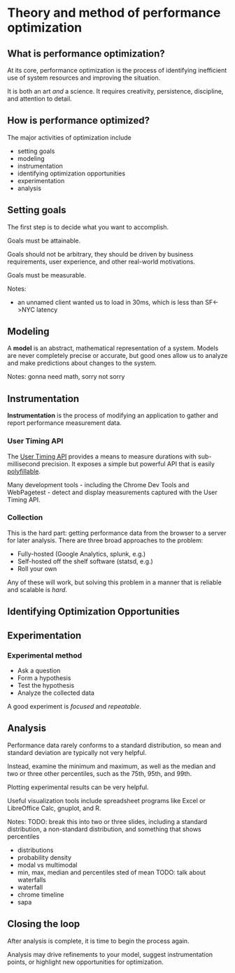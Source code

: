 # Theory and method of performance optimization


## What is performance optimization?


At its core, performance optimization is the process of identifying inefficient
use of system resources and improving the situation.

It is both an art *and* a science. It requires creativity, persistence,
discipline, and attention to detail.


## How is performance optimized?

The major activities of optimization include

- setting goals
- modeling
- instrumentation
- identifying optimization opportunities
- experimentation
- analysis


## Setting goals

The first step is to decide what you want to accomplish.

Goals must be attainable.

Goals should not be arbitrary, they should be driven by business requirements,
user experience, and other real-world motivations.

Goals must be measurable.

Notes:
- an unnamed client wanted us to load in 30ms, which is less than SF<->NYC
  latency


## Modeling

A **model** is an abstract, mathematical representation of a system. Models are
never completely precise or accurate, but good ones allow us to analyze and make
predictions about changes to the system.

Notes:
gonna need math, sorry not sorry


## Instrumentation

**Instrumentation** is the process of modifying an application to gather and
report performance measurement data.


### User Timing API

The [User Timing API](http://caniuse.com/user-timing) provides a means to
measure durations with sub-millisecond precision. It exposes a simple but
powerful API that is easily
[polyfillable](https://www.npmjs.org/package/usertiming).

Many development tools - including the Chrome Dev Tools and WebPagetest - detect
and display measurements captured with the User Timing API.


### Collection

This is the hard part: getting performance data from the browser to a server for
later analysis. There are three broad approaches to the problem:

- Fully-hosted (Google Analytics, splunk, e.g.)
- Self-hosted off the shelf software (statsd, e.g.)
- Roll your own

Any of these will work, but solving this problem in a manner that is reliable
and scalable is *hard*.


## Identifying Optimization Opportunities


## Experimentation


### Experimental method

- Ask a question
- Form a hypothesis
- Test the hypothesis
- Analyze the collected data

A good experiment is *focused* and *repeatable*.


## Analysis

Performance data rarely conforms to a standard distribution, so mean and
standard deviation are typically not very helpful.

Instead, examine the minimum and maximum, as well as the median and two or three
other percentiles, such as the 75th, 95th, and 99th.

Plotting experimental results can be very helpful.

Useful visualization tools include spreadsheet programs like Excel or
LibreOffice Calc, gnuplot, and R.

Notes:
TODO: break this into two or three slides, including a standard distribution, a
non-standard distribution, and something that shows percentiles
- distributions
- probability density
- modal vs multimodal
- min, max, median and percentiles sted of mean
TODO: talk about waterfalls
- waterfall
- chrome timeline
- sapa


## Closing the loop

After analysis is complete, it is time to begin the process again.

Analysis may drive refinements to your model, suggest instrumentation points, or
highlight new opportunities for optimization.
